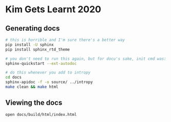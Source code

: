 # Kim Gets Learnt 2020

## Generating docs

```bash
# this is horrible and I'm sure there's a better way
pip install -U sphinx
pip install sphinx_rtd_theme

# you don't need to run this again, but for docu's sake, init cmd was: 
sphinx-quickstart --ext-autodoc

# do this whenever you add to intropy
cd docs
sphinx-apidoc -f -o source/ ../intropy
make clean && make html
```

## Viewing the docs

```bash
open docs/build/html/index.html
```